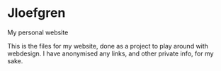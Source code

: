 # Jloefgren
My personal website

This is the files for my website, done as a project to play around with webdesign.
I have anonymised any links, and other private info, for my sake.
